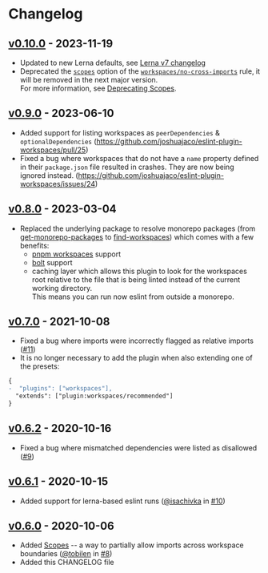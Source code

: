 # Changelog

## [v0.10.0] - 2023-11-19

- Updated to new Lerna defaults, see [Lerna v7 changelog](https://github.com/lerna/lerna/blob/main/CHANGELOG.md#breaking-changes)
- Deprecated the [`scopes`](https://github.com/joshuajaco/eslint-plugin-workspaces/blob/main/docs/rules/no-cross-imports.md#scopes-deprecated) option of the [`workspaces/no-cross-imports`](https://github.com/joshuajaco/eslint-plugin-workspaces/blob/main/docs/rules/no-cross-imports.md) rule, it will be removed in the next major version.  
  For more information, see [Deprecating Scopes](https://github.com/joshuajaco/eslint-plugin-workspaces/blob/main/docs/deprecating-scopes.md).

## [v0.9.0] - 2023-06-10

- Added support for listing workspaces as `peerDependencies` & `optionalDependencies` (https://github.com/joshuajaco/eslint-plugin-workspaces/pull/25)
- Fixed a bug where workspaces that do not have a `name` property defined in their `package.json` file resulted in crashes. They are now being ignored instead. (https://github.com/joshuajaco/eslint-plugin-workspaces/issues/24)

## [v0.8.0] - 2023-03-04

- Replaced the underlying package to resolve monorepo packages (from [get-monorepo-packages](https://github.com/azz/get-monorepo-packages) to [find-workspaces](https://github.com/joshuajaco/find-workspaces)) which comes with a few benefits:
  - [pnpm workspaces](https://pnpm.io/workspaces) support
  - [bolt](https://github.com/boltpkg/bolt) support
  - caching layer which allows this plugin to look for the workspaces root relative to the file that is being linted instead of the current working directory.  
    This means you can run now eslint from outside a monorepo.

## [v0.7.0] - 2021-10-08

- Fixed a bug where imports were incorrectly flagged as relative imports ([#11](https://github.com/joshuajaco/eslint-plugin-workspaces/issues/11))
- It is no longer necessary to add the plugin when also extending one of the presets:

```patch
{
-  "plugins": ["workspaces"],
  "extends": ["plugin:workspaces/recommended"]
}
```

## [v0.6.2] - 2020-10-16

- Fixed a bug where mismatched dependencies were listed as disallowed ([#9](https://github.com/joshuajaco/eslint-plugin-workspaces/issues/9))

## [v0.6.1] - 2020-10-15

- Added support for lerna-based eslint runs ([@isachivka](https://github.com/isachivka) in [#10](https://github.com/joshuajaco/eslint-plugin-workspaces/pull/10))

## [v0.6.0] - 2020-10-06

- Added [Scopes](https://github.com/joshuajaco/eslint-plugin-workspaces/blob/main/docs/rules/no-cross-imports.md#scopes) -- a way to partially allow imports across workspace boundaries ([@tobilen](https://github.com/tobilen) in [#8](https://github.com/joshuajaco/eslint-plugin-workspaces/pull/8))
- Added this CHANGELOG file

[v0.10.0]: https://github.com/joshuajaco/eslint-plugin-workspaces/compare/v0.9.0...v0.10.0
[v0.9.0]: https://github.com/joshuajaco/eslint-plugin-workspaces/compare/v0.8.0...v0.9.0
[v0.8.0]: https://github.com/joshuajaco/eslint-plugin-workspaces/compare/v0.7.0...v0.8.0
[v0.7.0]: https://github.com/joshuajaco/eslint-plugin-workspaces/compare/v0.6.2...v0.7.0
[v0.6.2]: https://github.com/joshuajaco/eslint-plugin-workspaces/compare/v0.6.1...v0.6.2
[v0.6.1]: https://github.com/joshuajaco/eslint-plugin-workspaces/compare/v0.6.0...v0.6.1
[v0.6.0]: https://github.com/joshuajaco/eslint-plugin-workspaces/compare/v0.5.5...v0.6.0
